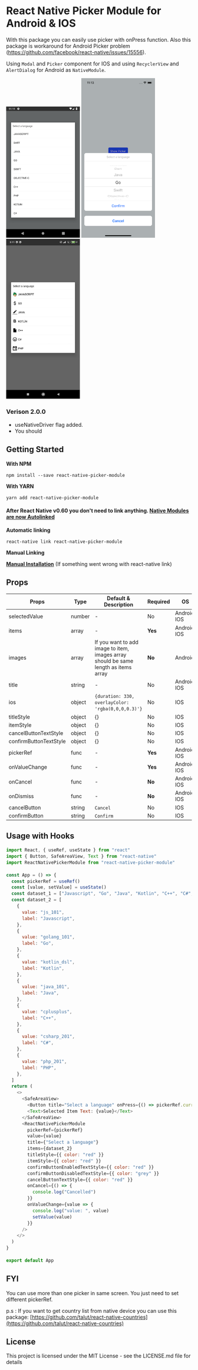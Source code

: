 # React Native Picker Module for Android & IOS

With this package you can easily use picker with onPress function.
Also this package is workaround for Android Picker problem (https://github.com/facebook/react-native/issues/15556).

Using `Modal` and `Picker` component for IOS and using `RecyclerView` and `AlertDialog` for Android as `NativeModule`.


<img src="./docs/android-picker-module.png" width="200"> <img width="200" src="./docs/ios-picker-module.png"><img width="200" src="./docs/itemWithImageExample.jpg">

### Verison 2.0.0
- useNativeDriver flag added.
- You should

## Getting Started

**With NPM**

```
npm install --save react-native-picker-module
```

**With YARN**

```
yarn add react-native-picker-module
```

#### After React Native v0.60 you don't need to link anything. [Native Modules are now Autolinked](https://facebook.github.io/react-native/blog/2019/07/03/version-60#native-modules-are-now-autolinked)

**Automatic linking**

```
react-native link react-native-picker-module
```

**Manual Linking**

**[Manual Installation](/docs/manual-installation.md)** (If something went wrong with react-native link)

## Props

| Props       | Type | Default & Description                            | Required | OS         |
|-------------|------|--------------------------------------------------|----------|------------|
|selectedValue|number|-                                                 |No        |Android, IOS|
|items        |array |-                                                 |**Yes**   |Android, IOS|
|images       |array |If you want to add image to item, images array should be same length as items array |**No**    |Android|
|title        |string|-                                                 |No        |Android, IOS|
|ios          |object|`{duration: 330, overlayColor: 'rgba(0,0,0,0.3)'}`|No        |IOS         |
|titleStyle   |object|{}                                                |No        |IOS         |
|itemStyle    |object|{}                                                |No        |IOS         |
|cancelButtonTextStyle |object| {}                                      |No        |IOS         |
|confirmButtonTextStyle|object| {}                                      |No        |IOS         |
|pickerRef    |func  |-                                                 |**Yes**   |Android, IOS|
|onValueChange|func  |-                                                 |**Yes**   |Android, IOS|
|onCancel     |func  |-                                                 |**No**    |Android, IOS|
|onDismiss    |func  |-                                                 |**No**    |Android, IOS|
|cancelButton |string|`Cancel`                                          |No        |IOS         |
|confirmButton|string|`Confirm`                                         |No        |IOS         |


## Usage with Hooks
```javascript
import React, { useRef, useState } from "react"
import { Button, SafeAreaView, Text } from "react-native"
import ReactNativePickerModule from "react-native-picker-module"

const App = () => {
  const pickerRef = useRef()
  const [value, setValue] = useState()
  const dataset_1 = ["Javascript", "Go", "Java", "Kotlin", "C++", "C#", "PHP"]
  const dataset_2 = [
    {
      value: "js_101",
      label: "Javascript",
    },
    {
      value: "golang_101",
      label: "Go",
    },
    {
      value: "kotlin_dsl",
      label: "Kotlin",
    },
    {
      value: "java_101",
      label: "Java",
    },
    {
      value: "cplusplus",
      label: "C++",
    },
    {
      value: "csharp_201",
      label: "C#",
    },
    {
      value: "php_201",
      label: "PHP",
    },
  ]
  return (
    <>
      <SafeAreaView>
        <Button title="Select a language" onPress={() => pickerRef.current.show()} />
        <Text>Selected Item Text: {value}</Text>
      </SafeAreaView>
      <ReactNativePickerModule
        pickerRef={pickerRef}
        value={value}
        title={"Select a language"}
        items={dataset_2}
        titleStyle={{ color: "red" }}
        itemStyle={{ color: "red" }}
        confirmButtonEnabledTextStyle={{ color: "red" }}
        confirmButtonDisabledTextStyle={{ color: "grey" }}
        cancelButtonTextStyle={{ color: "red" }}
        onCancel={() => {
          console.log("Cancelled")
        }}
        onValueChange={value => {
          console.log("value: ", value)
          setValue(value)
        }}
      />
    </>
  )
}

export default App

```

## FYI
You can use more than one picker in same screen. You just need to set different pickerRef.

p.s : If you want to get country list from native device you can use this package: [https://github.com/talut/react-native-countries](https://github.com/talut/react-native-countries)

## License
This project is licensed under the MIT License - see the LICENSE.md file for details
